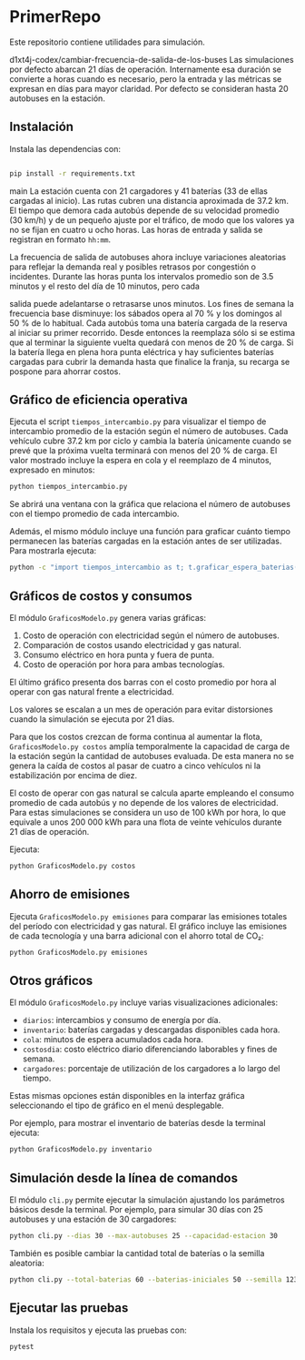 # PrimerRepo

Este repositorio contiene utilidades para simulación.

d1xt4j-codex/cambiar-frecuencia-de-salida-de-los-buses
Las simulaciones por defecto abarcan 21 días de operación. Internamente esa
duración se convierte a horas cuando es necesario, pero la entrada y las
métricas se expresan en días para mayor claridad. Por defecto se consideran
hasta 20 autobuses en la estación.
## Instalación

Instala las dependencias con:

```bash

pip install -r requirements.txt
```


main
La estación cuenta con 21 cargadores y 41 baterías (33 de ellas cargadas al
inicio). Las rutas cubren una distancia aproximada de 37.2 km. El tiempo que
demora cada autobús depende de su velocidad promedio (30 km/h) y de un pequeño
ajuste por el tráfico, de modo que los valores ya no se fijan en cuatro u ocho
horas. Las horas de entrada y salida se registran en formato ``hh:mm``.

La frecuencia de salida de autobuses ahora incluye variaciones
aleatorias para reflejar la demanda real y posibles retrasos por
congestión o incidentes. Durante las horas punta los intervalos
promedio son de 3.5 minutos y el resto del día de 10 minutos, pero cada

salida puede adelantarse o retrasarse unos minutos. Los fines de semana
la frecuencia base disminuye: los sábados opera al 70 % y los domingos
al 50 % de lo habitual. Cada autobús toma una batería cargada de la
reserva al iniciar su primer recorrido. Desde entonces la reemplaza sólo
si se estima que al terminar la siguiente
vuelta quedará con menos de 20 % de carga.
Si la batería llega en plena hora punta eléctrica y hay suficientes
baterías cargadas para cubrir la demanda hasta que finalice la franja,
su recarga se pospone para ahorrar costos.

## Gráfico de eficiencia operativa

Ejecuta el script `tiempos_intercambio.py` para visualizar el tiempo de
intercambio promedio de la estación según el número de autobuses. Cada vehículo
cubre 37.2 km por ciclo y cambia la batería únicamente cuando se prevé que la
próxima vuelta terminará con menos del 20 % de carga. El valor mostrado incluye
la espera en cola y el reemplazo de
4 minutos, expresado en minutos:

```bash
python tiempos_intercambio.py
```
Se abrirá una ventana con la gráfica que relaciona el número de autobuses con
el tiempo promedio de cada intercambio.

Además, el mismo módulo incluye una función para graficar cuánto tiempo
permanecen las baterías cargadas en la estación antes de ser utilizadas. Para
mostrarla ejecuta:

```bash
python -c "import tiempos_intercambio as t; t.graficar_espera_baterias()"
```

## Gráficos de costos y consumos

El módulo `GraficosModelo.py` genera varias gráficas:

1. Costo de operación con electricidad según el número de autobuses.
2. Comparación de costos usando electricidad y gas natural.
3. Consumo eléctrico en hora punta y fuera de punta.
4. Costo de operación por hora para ambas tecnologías.

El último gráfico presenta dos barras con el costo promedio por hora al operar
con gas natural frente a electricidad.

Los valores se escalan a un mes de operación para evitar distorsiones cuando
la simulación se ejecuta por 21 días.

Para que los costos crezcan de forma continua al aumentar la flota,
`GraficosModelo.py costos` amplía temporalmente la capacidad de carga de la estación
según la cantidad de autobuses evaluada. De esta manera no se genera la caída de
costos al pasar de cuatro a cinco vehículos ni la estabilización por encima de
diez.

El costo de operar con gas natural se calcula aparte empleando el consumo
promedio de cada autobús y no depende de los valores de electricidad. Para
estas simulaciones se considera un uso de 100 kWh por hora, lo que equivale a
unos 200 000 kWh para una flota de veinte vehículos durante 21 días de
operación.

Ejecuta:

```bash
python GraficosModelo.py costos
```

## Ahorro de emisiones

Ejecuta `GraficosModelo.py emisiones` para comparar las emisiones totales del
período con electricidad y gas natural. El gráfico incluye las emisiones de
cada tecnología y una barra adicional con el ahorro total de CO₂:

```bash
python GraficosModelo.py emisiones
```

## Otros gráficos

El módulo `GraficosModelo.py` incluye varias visualizaciones adicionales:

- `diarios`: intercambios y consumo de energía por día.
- `inventario`: baterías cargadas y descargadas disponibles cada hora.
- `cola`: minutos de espera acumulados cada hora.
- `costosdia`: costo eléctrico diario diferenciando laborables y fines de semana.
- `cargadores`: porcentaje de utilización de los cargadores a lo largo del tiempo.


Estas mismas opciones están disponibles en la interfaz gráfica seleccionando el tipo de gráfico en el menú desplegable.

Por ejemplo, para mostrar el inventario de baterías desde la terminal ejecuta:


```bash
python GraficosModelo.py inventario
```

## Simulación desde la línea de comandos

El módulo `cli.py` permite ejecutar la simulación ajustando los parámetros
básicos desde la terminal. Por ejemplo, para simular 30 días con 25 autobuses y
una estación de 30 cargadores:

```bash
python cli.py --dias 30 --max-autobuses 25 --capacidad-estacion 30
```

También es posible cambiar la cantidad total de baterías o la semilla
aleatoria:

```bash
python cli.py --total-baterias 60 --baterias-iniciales 50 --semilla 123
```

## Ejecutar las pruebas

Instala los requisitos y ejecuta las pruebas con:

```bash
pytest
```
